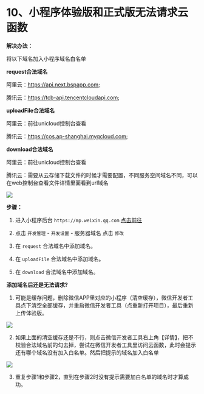 # 10、小程序体验版和正式版无法请求云函数

**解决办法：**

将以下域名加入小程序域名白名单 

**request合法域名**

阿里云：https://api.next.bspapp.com;

腾讯云：https://tcb-api.tencentcloudapi.com;

**uploadFile合法域名**

阿里云：前往unicloud控制台查看

腾讯云：https://cos.ap-shanghai.myqcloud.com;

**download合法域名**

阿里云：前往unicloud控制台查看

腾讯云：需要从云存储下载文件的时候才需要配置，不同服务空间域名不同，可以在web控制台查看文件详情里面看到url域名

![](https://mp-cf0c5e69-620c-4f3c-84ab-f4619262939f.cdn.bspapp.com/cloudstorage/83508b93-a64d-46f1-a550-e99bd10205fa.png)

**步骤：**

1. 进入小程序后台 `https://mp.weixin.qq.com` [点击前往](https://mp.weixin.qq.com)

2. 点击 `开发管理` - `开发设置` - 服务器域名 点击 `修改`

3. 在 `request` 合法域名中添加域名。

4. 在 `uploadFile` 合法域名中添加域名。

5. 在 `download` 合法域名中添加域名。



**添加域名后还是无法请求?**

1. 可能是缓存问题，删除微信APP里对应的小程序（清空缓存），微信开发者工具点下清空全部缓存，并重启微信开发者工具（点重新打开项目），最后重新上传体验版。

![](https://mp-cf0c5e69-620c-4f3c-84ab-f4619262939f.cdn.bspapp.com/cloudstorage/734de8ed-3da0-4e17-8de9-cdf0cba587d2.png)

2. 如果上面的清空缓存还是不行，则点击微信开发者工具右上角【详情】，把不校验合法域名前的勾去掉，尝试在微信开发者工具里访问云函数，此时会提示还有哪个域名没有加入白名单。然后把提示的域名加入白名单

![](https://mp-cf0c5e69-620c-4f3c-84ab-f4619262939f.cdn.bspapp.com/cloudstorage/6315a518-9201-4318-be62-ce04ce42b391.png)

3. 重复步骤1和步骤2，直到在步骤2时没有提示需要加白名单的域名时才算成功。
